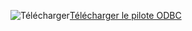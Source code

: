 ![Télécharger](../ssms/media/download-icon.png)[Télécharger le pilote ODBC](../connect/odbc/download-odbc-driver-for-sql-server.md)
